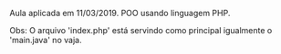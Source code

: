 Aula aplicada em 11/03/2019.
POO usando linguagem PHP.


Obs: O arquivo 'index.php' está servindo como principal igualmente o 'main.java' no vaja.
